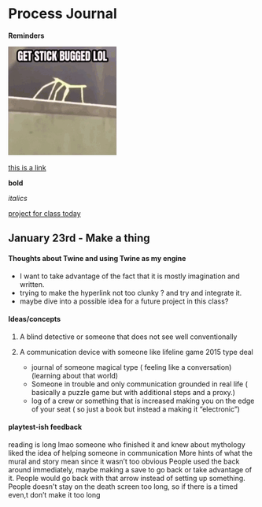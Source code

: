 # Process Journal
**Reminders**

![this is a photo of xys](Media/stick-bug-get-stickbugged-lol.gif)

[this is a link](https://www.youtube.com/watch?v=dQw4w9WgXcQ)

**bold**

_italics_

[project for class today](//Projects/README.md)

## January 23rd - Make a thing

#### Thoughts about Twine and using Twine as my engine
- I want to take advantage of the fact that it is mostly 
imagination and written.
- trying to make the hyperlink not too clunky ? and try 
  and integrate it.
- maybe dive into a possible idea for a future project in 
  this class?

#### Ideas/concepts
1. A blind detective or someone that does not see well 
conventionally

2. A communication device with someone like lifeline 
   game 2015 type deal
   - journal of someone magical type ( feeling like a 
      conversation) (learning about that world)
   - Someone in trouble and only communication grounded in 
     real life ( basically a puzzle game but with additional steps and a proxy.)
   - log of a crew or something that is increased making you on the edge of your seat ( so just a book but instead a making it “electronic”)

#### playtest-ish feedback

reading is long lmao
someone who finished it and knew about mythology liked the idea of helping someone in communication
More hints of what the mural and story mean since it wasn’t too obvious
People used the back around immediately, maybe making a save to go back or take advantage of it. People would go back with that arrow instead of setting up something.
People doesn't stay on the death screen too long, so if there is a timed even,t don’t make it too long
